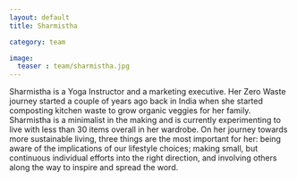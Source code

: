 ```yaml
---
layout: default
title: Sharmistha

category: team

image:
  teaser : team/sharmistha.jpg
---
```


Sharmistha is a Yoga Instructor and a marketing executive. Her Zero Waste journey started a couple of years ago back in India when she started composting kitchen waste to grow organic veggies for her family. Sharmistha is a minimalist in the making and is currently experimenting to live with less than 30 items overall in her wardrobe. On her journey towards more sustainable living, three things are the most important for her: being aware of the implications of our lifestyle choices; making small, but continuous individual efforts into the right direction, and involving others along the way to inspire and spread the word. 